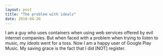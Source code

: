 ```yaml
---
layout: post
title: "The problem with ideals"
date: 2018-04-26
---
```

I am a guy who uses containers when using web services offered by evil internet companies. But when faced with a problem when trying to listen to music, my *Ideals* went for a toss. Now I am a happy user of Google Play Music. My saving grace is the fact that I did [NOT] register. 

